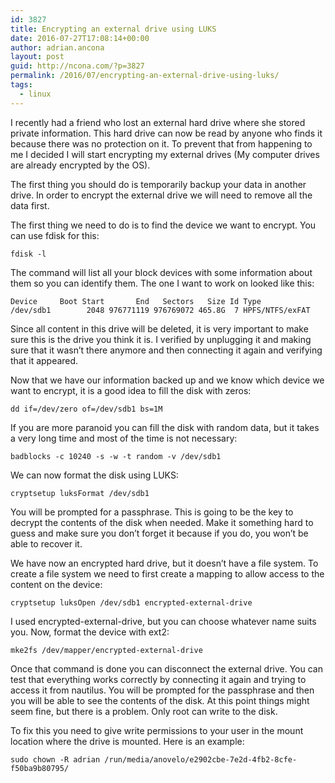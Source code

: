 ```yaml
---
id: 3827
title: Encrypting an external drive using LUKS
date: 2016-07-27T17:08:14+00:00
author: adrian.ancona
layout: post
guid: http://ncona.com/?p=3827
permalink: /2016/07/encrypting-an-external-drive-using-luks/
tags:
  - linux
---
```

I recently had a friend who lost an external hard drive where she stored private information. This hard drive can now be read by anyone who finds it because there was no protection on it. To prevent that from happening to me I decided I will start encrypting my external drives (My computer drives are already encrypted by the OS).

The first thing you should do is temporarily backup your data in another drive. In order to encrypt the external drive we will need to remove all the data first.

<!--more-->

The first thing we need to do is to find the device we want to encrypt. You can use fdisk for this:

```
fdisk -l
```

The command will list all your block devices with some information about them so you can identify them. The one I want to work on looked like this:

```
Device     Boot Start       End   Sectors   Size Id Type
/dev/sdb1        2048 976771119 976769072 465.8G  7 HPFS/NTFS/exFAT
```

Since all content in this drive will be deleted, it is very important to make sure this is the drive you think it is. I verified by unplugging it and making sure that it wasn&#8217;t there anymore and then connecting it again and verifying that it appeared.

Now that we have our information backed up and we know which device we want to encrypt, it is a good idea to fill the disk with zeros:

```
dd if=/dev/zero of=/dev/sdb1 bs=1M
```

If you are more paranoid you can fill the disk with random data, but it takes a very long time and most of the time is not necessary:

```
badblocks -c 10240 -s -w -t random -v /dev/sdb1
```

We can now format the disk using LUKS:

```
cryptsetup luksFormat /dev/sdb1
```

You will be prompted for a passphrase. This is going to be the key to decrypt the contents of the disk when needed. Make it something hard to guess and make sure you don&#8217;t forget it because if you do, you won&#8217;t be able to recover it.

We have now an encrypted hard drive, but it doesn&#8217;t have a file system. To create a file system we need to first create a mapping to allow access to the content on the device:

```
cryptsetup luksOpen /dev/sdb1 encrypted-external-drive
```

I used encrypted-external-drive, but you can choose whatever name suits you. Now, format the device with ext2:

```
mke2fs /dev/mapper/encrypted-external-drive
```

Once that command is done you can disconnect the external drive. You can test that everything works correctly by connecting it again and trying to access it from nautilus. You will be prompted for the passphrase and then you will be able to see the contents of the disk. At this point things might seem fine, but there is a problem. Only root can write to the disk.

To fix this you need to give write permissions to your user in the mount location where the drive is mounted. Here is an example:

```
sudo chown -R adrian /run/media/anovelo/e2902cbe-7e2d-4fb2-8cfe-f50ba9b80795/
```

